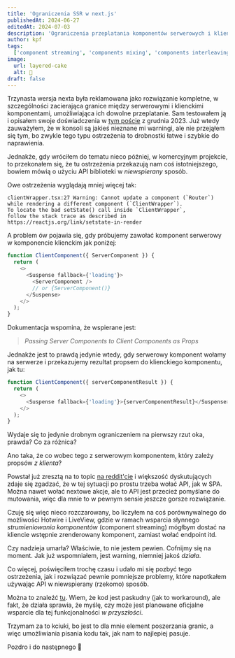 ```yaml
---
title: 'Ograniczenia SSR w next.js'
publishedAt: 2024-06-27
editedAt: 2024-07-03
description: 'Ograniczenia przeplatania komponentów serwerowych i klienckich'
author: kpf
tags:
  ['component streaming', 'components mixing', 'components interleaving', 'ssr', 'server side rendering', 'next.js', 'next', 'react', 'client side rendering']
image:
  url: layered-cake
  alt: 🍰
draft: false
---
```


Trzynasta wersja nexta była reklamowana jako rozwiązanie kompletne,
w szczególności zacierająca granice między serwerowymi i klienckimi komponentami,
umożliwiająca ich dowolne przeplatanie.
Sam testowałem ją i opisałem swoje doświadczenia w
[tym poście](../../../blog/ssr-strikes-back/) z grudnia 2023.
Już wtedy zauważyłem, że w konsoli są jakieś nieznane mi warningi,
ale nie przejąłem się tym, bo zwykle tego typu ostrzeżenia to drobnostki łatwe i szybkie do naprawienia.

Jednakże, gdy wróciłem do tematu nieco później, w komercyjnym projekcie,
to przekonałem się, że tu ostrzeżenia przekazują nam coś istotniejszego,
bowiem mówią o użyciu API biblioteki w _niewspierany_ sposób.

Owe ostrzeżenia wyglądają mniej więcej tak:

```text
clientWrapper.tsx:27 Warning: Cannot update a component (`Router`) while rendering a different component (`ClientWrapper`).
To locate the bad setState() call inside `ClientWrapper`,
follow the stack trace as described in https://reactjs.org/link/setstate-in-render
```

A problem ów pojawia się, gdy próbujemy zawołać komponent serwerowy w komponencie klienckim jak poniżej:

```js
function ClientComponent({ ServerComponent }) {
  return (
    <>
      <Suspense fallback={'loading'}>
        <ServerComponent />
        // or {ServerComponent()}
      </Suspense>
    </>
  );
}
```

Dokumentacja wspomina, że wspierane jest:

> _Passing Server Components to Client Components as Props_

Jednakże jest to prawdą jedynie wtedy,
gdy serwerowy komponent wołamy na serwerze i przekazujemy rezultat propsem do klienckiego komponentu, jak tu:

```js
function ClientComponent({ serverComponentResult }) {
  return (
    <>
      <Suspense fallback={'loading'}>{serverComponentResult}</Suspense>
    </>
  );
}
```

Wydaje się to jedynie drobnym ograniczeniem na pierwszy rzut oka, prawda?
Co za różnica?

Ano taka, że co wobec tego z serwerowym komponentem, który zależy propsów _z klienta_?

Powstał już zresztą na to topic
[na reddit'cie](https://www.reddit.com/r/nextjs/comments/18qdk4s/how_to_pass_props_from_client_component_to_server/)
i większość dyskutujących zdaje się zgadzać, że w tej sytuacji po prostu trzeba wołać API, jak w SPA.
Można nawet wołać nextowe akcje,
ale to API jest przecież pomyślane do mutowania, więc dla mnie to w pewnym sensie jeszcze gorsze rozwiązanie.

Czuję się więc nieco rozczarowany,
bo liczyłem na coś porównywalnego do możliwości Hotwire i LiveView,
gdzie w ramach wsparcia słynnego _strumieniowania komponentów_ (component streaming)
mógłbym dostać na kliencie wstępnie zrenderowany komponent, zamiast wołać endpoint itd.

Czy nadzieja umarła?
Właściwie, to nie jestem pewien.
Cofnijmy się na moment.
Jak już wspomniałem, jest warning, niemniej jakoś _działa_.

Co więcej, poświęciłem trochę czasu i udało mi się pozbyć tego ostrzeżenia,
jak i rozwiązać pewnie pomniejsze problemy,
które napotkałem używając API w niewspierany (rzekomo) sposób.

Można to znaleźć [tu](https://github.com/frankiewiczkamil/next-exercises/blob/main/app/clientWrapper.tsx).
Wiem, że kod jest paskudny (jak to workaround), ale fakt, że działa sprawia,
że myślę, czy może jest planowane oficjalne wsparcie dla tej funkcjonalności _w przyszłości_.

Trzymam za to kciuki,
bo jest to dla mnie element poszerzania granic,
a więc umożliwiania pisania kodu tak, jak nam to najlepiej pasuje.

Pozdro i do następnego 🖖
